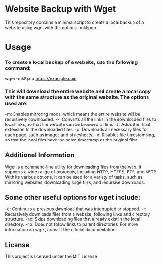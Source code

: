 # Website Backup with Wget
This repository contains a minimal script to create a local backup of a website using wget with the options -mkEpnp.

# Usage
### To create a local backup of a website, use the following command:
wget -mkEpnp https://example.com
### This will download the entire website and create a local copy with the same structure as the original website. The options used are:

-m: Enables mirroring mode, which means the entire website will be recursively downloaded.
-k: Converts all the links in the downloaded files to local links, so that the website can be browsed offline.
-E: Adds the .html extension to the downloaded files.
-p: Downloads all necessary files for each page, such as images and stylesheets.
-n: Disables file timestamping, so that the local files have the same timestamp as the original files.

## Additional Information
Wget is a command-line utility for downloading files from the web. It supports a wide range of protocols, including HTTP, HTTPS, FTP, and SFTP. With its various options, it can be used for a variety of tasks, such as mirroring websites, downloading large files, and recursive downloads.

## Some other useful options for wget include:

-c: Continues a previous download that was interrupted or stopped.
-r: Recursively downloads files from a website, following links and directory structure.
-nc: Skips downloading files that already exist in the local directory.
-np: Does not follow links to parent directories.
For more information on wget, consult the official documentation.

## License
This project is licensed under the MIT License 
